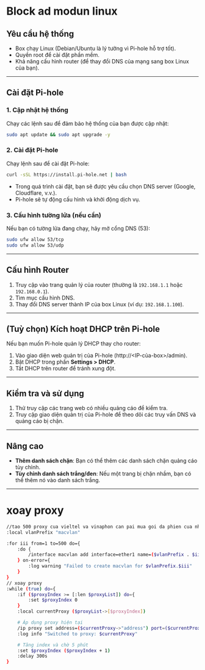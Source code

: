# Block ad modun linux

## **Yêu cầu hệ thống**
- Box chạy Linux (Debian/Ubuntu là lý tưởng vì Pi-hole hỗ trợ tốt).
- Quyền root để cài đặt phần mềm.
- Khả năng cấu hình router (để thay đổi DNS của mạng sang box Linux của bạn).

---

## **Cài đặt Pi-hole**

### 1. Cập nhật hệ thống
Chạy các lệnh sau để đảm bảo hệ thống của bạn được cập nhật:
```bash
sudo apt update && sudo apt upgrade -y
```

### 2. Cài đặt Pi-hole
Chạy lệnh sau để cài đặt Pi-hole:
```bash
curl -sSL https://install.pi-hole.net | bash
```
- Trong quá trình cài đặt, bạn sẽ được yêu cầu chọn DNS server (Google, Cloudflare, v.v.).
- Pi-hole sẽ tự động cấu hình và khởi động dịch vụ.

### 3. Cấu hình tường lửa (nếu cần)
Nếu bạn có tường lửa đang chạy, hãy mở cổng DNS (53):
```bash
sudo ufw allow 53/tcp
sudo ufw allow 53/udp
```

---

## **Cấu hình Router**
1. Truy cập vào trang quản lý của router (thường là `192.168.1.1` hoặc `192.168.0.1`).
2. Tìm mục cấu hình DNS.
3. Thay đổi DNS server thành IP của box Linux (ví dụ: `192.168.1.100`).

---

## **(Tuỳ chọn) Kích hoạt DHCP trên Pi-hole**
Nếu bạn muốn Pi-hole quản lý DHCP thay cho router:
1. Vào giao diện web quản trị của Pi-hole (http://<IP-của-box>/admin).
2. Bật DHCP trong phần **Settings > DHCP**.
3. Tắt DHCP trên router để tránh xung đột.

---

## **Kiểm tra và sử dụng**
1. Thử truy cập các trang web có nhiều quảng cáo để kiểm tra.
2. Truy cập giao diện quản trị của Pi-hole để theo dõi các truy vấn DNS và quảng cáo bị chặn.

---

## **Nâng cao**
- **Thêm danh sách chặn**: Bạn có thể thêm các danh sách chặn quảng cáo tùy chỉnh.
- **Tùy chỉnh danh sách trắng/đen**: Nếu một trang bị chặn nhầm, bạn có thể thêm nó vào danh sách trắng.

---
# xoay proxy 

```bash
//tao 500 proxy cua vieltel va vinaphon can pai mua goi da phien cua nha mang
:local vlanPrefix "macvlan"

:for iii from=1 to=500 do={
    :do {
        /interface macvlan add interface=ether1 name=($vlanPrefix . $iii)
    } on-error={
        :log warning "Failed to create macvlan for $vlanPrefix.$iii"
    }
}
// xoay proxy
:while (true) do={
    :if ($proxyIndex >= [:len $proxyList]) do={
        :set $proxyIndex 0
    }
    :local currentProxy ($proxyList->[$proxyIndex])

    # Áp dụng proxy hiện tại
    /ip proxy set address=($currentProxy->"address") port=($currentProxy->"port")
    :log info "Switched to proxy: $currentProxy"

    # Tăng index và chờ 5 phút
    :set $proxyIndex ($proxyIndex + 1)
    :delay 300s
}
```
